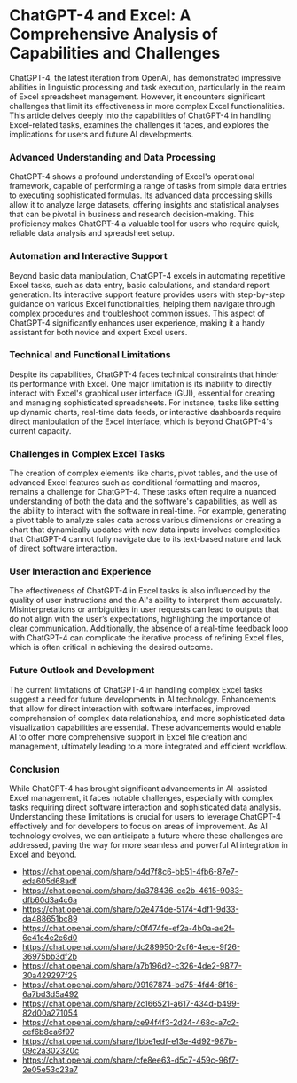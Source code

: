 # ChatGPT-4 and Excel: A Comprehensive Analysis of Capabilities and Challenges

ChatGPT-4, the latest iteration from OpenAI, has demonstrated impressive abilities in linguistic processing and task execution, particularly in the realm of Excel spreadsheet management. However, it encounters significant challenges that limit its effectiveness in more complex Excel functionalities. This article delves deeply into the capabilities of ChatGPT-4 in handling Excel-related tasks, examines the challenges it faces, and explores the implications for users and future AI developments.


### Advanced Understanding and Data Processing
ChatGPT-4 shows a profound understanding of Excel's operational framework, capable of performing a range of tasks from simple data entries to executing sophisticated formulas. Its advanced data processing skills allow it to analyze large datasets, offering insights and statistical analyses that can be pivotal in business and research decision-making. This proficiency makes ChatGPT-4 a valuable tool for users who require quick, reliable data analysis and spreadsheet setup.

### Automation and Interactive Support
Beyond basic data manipulation, ChatGPT-4 excels in automating repetitive Excel tasks, such as data entry, basic calculations, and standard report generation. Its interactive support feature provides users with step-by-step guidance on various Excel functionalities, helping them navigate through complex procedures and troubleshoot common issues. This aspect of ChatGPT-4 significantly enhances user experience, making it a handy assistant for both novice and expert Excel users.

### Technical and Functional Limitations
Despite its capabilities, ChatGPT-4 faces technical constraints that hinder its performance with Excel. One major limitation is its inability to directly interact with Excel's graphical user interface (GUI), essential for creating and managing sophisticated spreadsheets. For instance, tasks like setting up dynamic charts, real-time data feeds, or interactive dashboards require direct manipulation of the Excel interface, which is beyond ChatGPT-4's current capacity.

### Challenges in Complex Excel Tasks
The creation of complex elements like charts, pivot tables, and the use of advanced Excel features such as conditional formatting and macros, remains a challenge for ChatGPT-4. These tasks often require a nuanced understanding of both the data and the software's capabilities, as well as the ability to interact with the software in real-time. For example, generating a pivot table to analyze sales data across various dimensions or creating a chart that dynamically updates with new data inputs involves complexities that ChatGPT-4 cannot fully navigate due to its text-based nature and lack of direct software interaction.

### User Interaction and Experience
The effectiveness of ChatGPT-4 in Excel tasks is also influenced by the quality of user instructions and the AI's ability to interpret them accurately. Misinterpretations or ambiguities in user requests can lead to outputs that do not align with the user’s expectations, highlighting the importance of clear communication. Additionally, the absence of a real-time feedback loop with ChatGPT-4 can complicate the iterative process of refining Excel files, which is often critical in achieving the desired outcome.

### Future Outlook and Development
The current limitations of ChatGPT-4 in handling complex Excel tasks suggest a need for future developments in AI technology. Enhancements that allow for direct interaction with software interfaces, improved comprehension of complex data relationships, and more sophisticated data visualization capabilities are essential. These advancements would enable AI to offer more comprehensive support in Excel file creation and management, ultimately leading to a more integrated and efficient workflow.

### Conclusion
While ChatGPT-4 has brought significant advancements in AI-assisted Excel management, it faces notable challenges, especially with complex tasks requiring direct software interaction and sophisticated data analysis. Understanding these limitations is crucial for users to leverage ChatGPT-4 effectively and for developers to focus on areas of improvement. As AI technology evolves, we can anticipate a future where these challenges are addressed, paving the way for more seamless and powerful AI integration in Excel and beyond.

- https://chat.openai.com/share/b4d7f8c6-bb51-4fb6-87e7-eda605d68adf
- https://chat.openai.com/share/da378436-cc2b-4615-9083-dfb60d3a4c6a
- https://chat.openai.com/share/b2e474de-5174-4df1-9d33-da488651bc89
- https://chat.openai.com/share/c0f474fe-ef2a-4b0a-ae2f-6e41c4e2c6d0
- https://chat.openai.com/share/dc289950-2cf6-4ece-9f26-36975bb3df2b
- https://chat.openai.com/share/a7b196d2-c326-4de2-9877-30a429297f25
- https://chat.openai.com/share/99167874-bd75-4fd4-8f16-6a7bd3d5a492
- https://chat.openai.com/share/2c166521-a617-434d-b499-82d00a271054
- https://chat.openai.com/share/ce94f4f3-2d24-468c-a7c2-cef6b8ca6f97
- https://chat.openai.com/share/1bbe1edf-e13e-4d92-987b-09c2a302320c
- https://chat.openai.com/share/cfe8ee63-d5c7-459c-96f7-2e05e53c23a7


